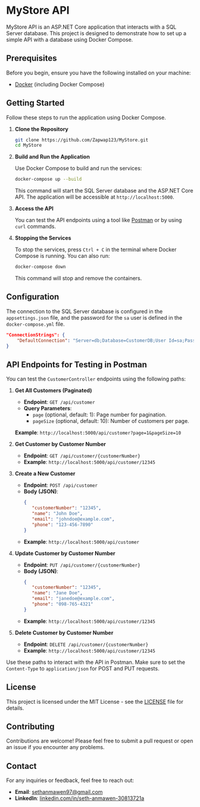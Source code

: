 # MyStore API

MyStore API is an ASP.NET Core application that interacts with a SQL Server database. This project is designed to demonstrate how to set up a simple API with a database using Docker Compose.

## Prerequisites

Before you begin, ensure you have the following installed on your machine:

- [Docker](https://www.docker.com/get-started) (including Docker Compose)

## Getting Started

Follow these steps to run the application using Docker Compose.

1. **Clone the Repository**

   ```bash
   git clone https://github.com/Zapwap123/MyStore.git
   cd MyStore
   ```

2. **Build and Run the Application**

   Use Docker Compose to build and run the services:

   ```bash
   docker-compose up --build
   ```

   This command will start the SQL Server database and the ASP.NET Core API. The application will be accessible at `http://localhost:5000`.

3. **Access the API**

   You can test the API endpoints using a tool like [Postman](https://www.postman.com/) or by using `curl` commands.

4. **Stopping the Services**

   To stop the services, press `Ctrl + C` in the terminal where Docker Compose is running. You can also run:

   ```bash
   docker-compose down
   ```

   This command will stop and remove the containers.

## Configuration

The connection to the SQL Server database is configured in the `appsettings.json` file, and the password for the `sa` user is defined in the `docker-compose.yml` file.

```json
"ConnectionStrings": {
    "DefaultConnection": "Server=db;Database=CustomerDB;User Id=sa;Password=YourPassword123;"
}
```

## API Endpoints for Testing in Postman

You can test the `CustomerController` endpoints using the following paths:

1. **Get All Customers (Paginated)**

   - **Endpoint**: `GET /api/customer`
   - **Query Parameters**:
     - `page` (optional, default: 1): Page number for pagination.
     - `pageSize` (optional, default: 10): Number of customers per page.

   **Example**: `http://localhost:5000/api/customer?page=1&pageSize=10`

2. **Get Customer by Customer Number**

   - **Endpoint**: `GET /api/customer/{customerNumber}`
   - **Example**: `http://localhost:5000/api/customer/12345`

3. **Create a New Customer**

   - **Endpoint**: `POST /api/customer`
   - **Body (JSON)**:
     ```json
     {
     	"customerNumber": "12345",
     	"name": "John Doe",
     	"email": "johndoe@example.com",
     	"phone": "123-456-7890"
     }
     ```
   - **Example**: `http://localhost:5000/api/customer`

4. **Update Customer by Customer Number**

   - **Endpoint**: `PUT /api/customer/{customerNumber}`
   - **Body (JSON)**:
     ```json
     {
     	"customerNumber": "12345",
     	"name": "Jane Doe",
     	"email": "janedoe@example.com",
     	"phone": "098-765-4321"
     }
     ```
   - **Example**: `http://localhost:5000/api/customer/12345`

5. **Delete Customer by Customer Number**

   - **Endpoint**: `DELETE /api/customer/{customerNumber}`
   - **Example**: `http://localhost:5000/api/customer/12345`

Use these paths to interact with the API in Postman. Make sure to set the `Content-Type` to `application/json` for POST and PUT requests.

## License

This project is licensed under the MIT License - see the [LICENSE](LICENSE) file for details.

## Contributing

Contributions are welcome! Please feel free to submit a pull request or open an issue if you encounter any problems.

## Contact

For any inquiries or feedback, feel free to reach out:

- **Email**: sethanmawen97@gmail.com
- **LinkedIn**: [linkedin.com/in/seth-anmawen-30813721a](https://www.linkedin.com/in/seth-anmawen-30813721a)
